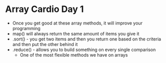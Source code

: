 # Array Cardio Day 1
- Once you get good at these array methods, it will improve your programming 
- map() will always return the same amount of items you give it 
- .sort() - you get two items and then you return one based on the criteria and then put the other behind it 
- .reduce() - allows you to build something on every single comparison 
  - One of the most flexible methods we have on arrays